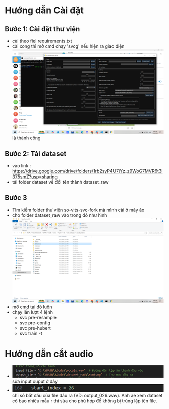 # Hướng dẫn Cài đặt

## Bước 1: Cài đặt thư viện

- cài theo fiel requirements.txt
- cài xong thì mở cmd chạy 'svcg' nếu hiện ra giao diện ![alt text](image.png) là thành công

## Bước 2: Tải dataset

- vào link : https://drive.google.com/drive/folders/1rb2syP4U7jYz_z9WoG7MVR6t3i375smZ?usp=sharing
- tải folder dataset về đổi tên thành dataset_raw

## Bước 3

- Tìm kiếm folder thư viện so-vits-svc-fork mà mình cài ở máy ảo
- cho folder dataset_raw vào trong đó như hình ![alt text](image-1.png)
- mở cmd tại đó luôn
- chạy lần lượt 4 lệnh
  - svc pre-resample
  - svc pre-config
  - svc pre-hubert
  - svc train -t

# Hướng dẫn cắt audio

- ![alt text](image-2.png) sửa input ouput ở đây
- ![alt text](image-3.png) chỉ số bắt đầu của file đầu ra (VD: output_026.wav). Anh ae xem dataset có bao nhiêu mẫu r thì sửa cho phù hợp để không bị trùng lặp tên file.
